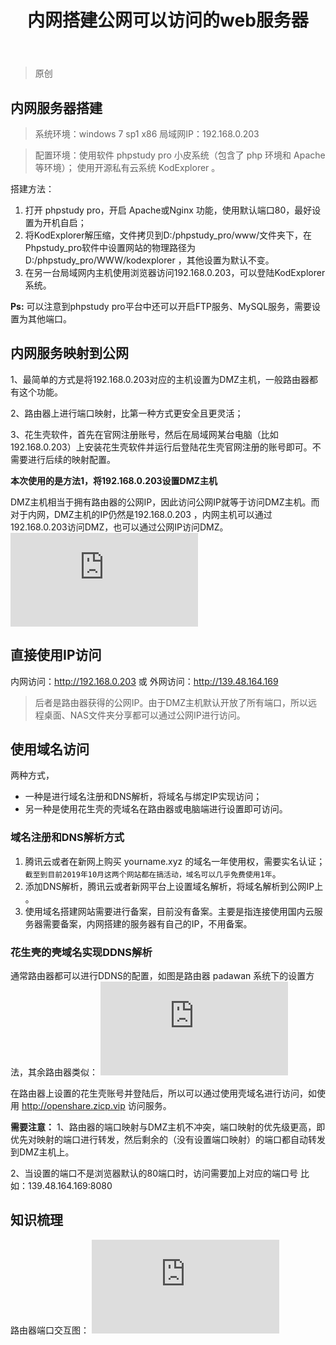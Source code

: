 ﻿---
layout: post
title: 内网搭建公网可以访问的web服务器
category: it
tags: [it]
excerpt: 内网搭建公网可以访问的web服务器
---

> 原创

## 内网服务器搭建
> 系统环境：windows 7 sp1 x86
局域网IP：192.168.0.203

> 配置环境：使用软件 phpstudy pro 小皮系统（包含了 php 环境和 Apache 等环境）；
使用开源私有云系统 KodExplorer 。

搭建方法：
1. 打开 phpstudy pro，开启 Apache或Nginx 功能，使用默认端口80，最好设置为开机自启；
2. 将KodExplorer解压缩，文件拷贝到D:/phpstudy_pro/www/文件夹下，在Phpstudy_pro软件中设置网站的物理路径为D:/phpstudy_pro/WWW/kodexplorer ，其他设置为默认不变。
3. 在另一台局域网内主机使用浏览器访问192.168.0.203，可以登陆KodExplorer 系统。

**Ps:** 可以注意到phpstudy pro平台中还可以开启FTP服务、MySQL服务，需要设置为其他端口。


## 内网服务映射到公网
1、最简单的方式是将192.168.0.203对应的主机设置为DMZ主机，一般路由器都有这个功能。

2、路由器上进行端口映射，比第一种方式更安全且更灵活；

3、花生壳软件，首先在官网注册账号，然后在局域网某台电脑（比如192.168.0.203）上安装花生壳软件并运行后登陆花生壳官网注册的账号即可。不需要进行后续的映射配置。

**本次使用的是方法1，将192.168.0.203设置DMZ主机**

DMZ主机相当于拥有路由器的公网IP，因此访问公网IP就等于访问DMZ主机。而对于内网，DMZ主机的IP仍然是192.168.0.203 ，内网主机可以通过192.168.0.203访问DMZ，也可以通过公网IP访问DMZ。
![image0](http://kdyun.upsame.com:10080/index.php?explorer/fileProxy&accessToken=d21ejVGD4gVXnx9KOxMeoXMdBvlFXNZSol2GZBISu5b4HW80T2IsZGSoVDI0vRZOkqjv6ts8yQ&path=%2Fdocument%2Fupsame.com%2Fimages%2F2019%2Fdmz-setting.JPG)


## 直接使用IP访问
内网访问：http://192.168.0.203 	或	外网访问：http://139.48.164.169	
> 后者是路由器获得的公网IP。由于DMZ主机默认开放了所有端口，所以远程桌面、NAS文件夹分享都可以通过公网IP进行访问。

## 使用域名访问
两种方式，
- 一种是进行域名注册和DNS解析，将域名与绑定IP实现访问；
- 另一种是使用花生壳的壳域名在路由器或电脑端进行设置即可访问。

### 域名注册和DNS解析方式
1. 腾讯云或者在新网上购买 yourname.xyz 的域名一年使用权，需要实名认证；`截至到目前2019年10月这两个网站都在搞活动，域名可以几乎免费使用1年`。
2. 添加DNS解析，腾讯云或者新网平台上设置域名解析，将域名解析到公网IP上 。
3. 使用域名搭建网站需要进行备案，目前没有备案。主要是指连接使用国内云服务器需要备案，内网搭建的服务器有自己的IP，不用备案。

### 花生壳的壳域名实现DDNS解析
通常路由器都可以进行DDNS的配置，如图是路由器 padawan 系统下的设置方法，其余路由器类似：
![image1](http://kdyun.upsame.com:10080/index.php?explorer/fileProxy&accessToken=d21ejVGD4gVXnx9KOxMeoXMdBvlFXNZSol2GZBISu5b4HW80T2IsZGSoVDI0vRZOkqjv6ts8yQ&path=%2Fdocument%2Fupsame.com%2Fimages%2F2019%2Fweb-local-net2.PNG )

在路由器上设置的花生壳账号并登陆后，所以可以通过使用壳域名进行访问，如使用 http://openshare.zicp.vip 访问服务。

**需要注意：**
1、路由器的端口映射与DMZ主机不冲突，端口映射的优先级更高，即优先对映射的端口进行转发，然后剩余的（没有设置端口映射）的端口都自动转发到DMZ主机上。

2、当设置的端口不是浏览器默认的80端口时，访问需要加上对应的端口号
比如：139.48.164.169:8080

## 知识梳理

路由器端口交互图：
![image2](http://kdyun.upsame.com:10080/index.php?explorer/fileProxy&accessToken=d21ejVGD4gVXnx9KOxMeoXMdBvlFXNZSol2GZBISu5b4HW80T2IsZGSoVDI0vRZOkqjv6ts8yQ&path=%2Fdocument%2Fupsame.com%2Fimages%2F2019%2Fweb-local-net1.jpg )
